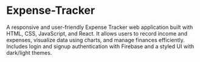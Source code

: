 # Expense-Tracker
A responsive and user-friendly Expense Tracker web application built with HTML, CSS, JavaScript, and React. It allows users to record income and expenses, visualize data using charts, and manage finances efficiently. Includes login and signup authentication with Firebase and a styled UI with dark/light themes.

